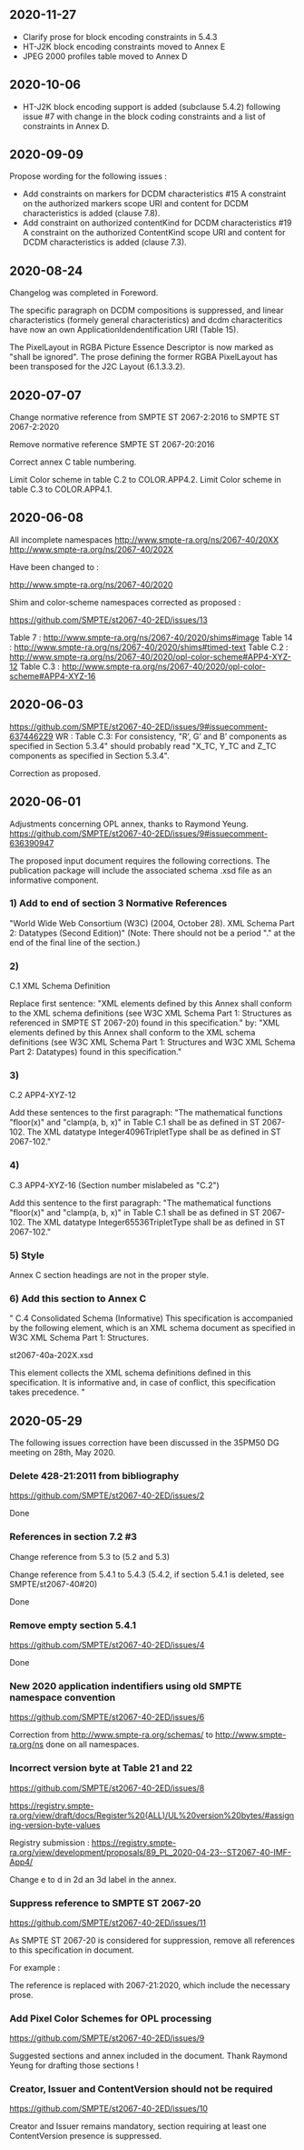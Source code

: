 2020-11-27
----------

- Clarify prose for block encoding constraints in 5.4.3
- HT-J2K block encoding constraints moved to Annex E
- JPEG 2000 profiles table moved to Annex D

2020-10-06
----------
- HT-J2K block encoding support is added (subclause 5.4.2) following issue #7 with change in the block coding constraints and a list of constraints in Annex D.


2020-09-09
----------

Propose wording for the following issues :
- Add constraints on markers for DCDM characteristics #15
A constraint on the authorized markers scope URI and content for DCDM characteristics is added (clause 7.8).
- Add constraint on authorized contentKind for DCDM characteristics #19
A constraint on the authorized ContentKind scope URI and content for DCDM characteristics is added (clause 7.3).

2020-08-24
----------

Changelog was completed in Foreword.

The specific paragraph on DCDM compositions is suppressed, and linear characteristics (formely general characteristics) and dcdm characteritics have now an own ApplicationIdendentification URI (Table 15).

The PixelLayout in RGBA Picture Essence Descriptor is now marked as "shall be ignored". The prose defining the former RGBA PixelLayout has been transposed for the J2C Layout (6.1.3.3.2).


2020-07-07
----------

Change normative reference from 
SMPTE ST 2067-2:2016 
to 
SMPTE ST 2067-2:2020

Remove normative reference 
SMPTE ST 2067-20:2016

Correct annex C table numbering.

Limit Color scheme in table C.2 to COLOR.APP4.2.
Limit Color scheme in table C.3 to COLOR.APP4.1.

2020-06-08
----------
All incomplete namespaces 
http://www.smpte-ra.org/ns/2067-40/20XX
http://www.smpte-ra.org/ns/2067-40/202X

Have been changed to : 

http://www.smpte-ra.org/ns/2067-40/2020

Shim and color-scheme namespaces corrected as proposed : 

https://github.com/SMPTE/st2067-40-2ED/issues/13

Table 7 : http://www.smpte-ra.org/ns/2067-40/2020/shims#image
Table 14 : http://www.smpte-ra.org/ns/2067-40/2020/shims#timed-text
Table C.2 : http://www.smpte-ra.org/ns/2067-40/2020/opl-color-scheme#APP4-XYZ-12
Table C.3 : http://www.smpte-ra.org/ns/2067-40/2020/opl-color-scheme#APP4-XYZ-16


2020-06-03
----------

https://github.com/SMPTE/st2067-40-2ED/issues/9#issuecomment-637446229
WR : Table C.3: For consistency, "R’, G’ and B’ components as specified in Section 5.3.4" should probably read "X_TC, Y_TC and Z_TC components as specified in Section 5.3.4".

Correction as proposed.


2020-06-01
----------

Adjustments concerning OPL annex, thanks to Raymond Yeung.
https://github.com/SMPTE/st2067-40-2ED/issues/9#issuecomment-636390947

The proposed input document requires the following corrections. The publication package will include the associated schema .xsd file as an informative component.

### 1) Add to end of section 3 Normative References
"World Wide Web Consortium (W3C) (2004, October 28). XML Schema Part 2: Datatypes (Second Edition)"
(Note: There should not be a period "." at the end of the final line of the section.)

### 2)
C.1 XML Schema Definition

Replace first sentence:
"XML elements defined by this Annex shall conform to the XML schema definitions (see W3C XML Schema Part 1: Structures as referenced in SMPTE ST 2067-20) found in this specification."
by:
"XML elements defined by this Annex shall conform to the XML schema definitions (see W3C XML Schema Part 1: Structures and W3C XML Schema Part 2: Datatypes) found in this specification."

### 3)
C.2 APP4-XYZ-12

Add these sentences to the first paragraph:
"The mathematical functions "floor(x)" and "clamp(a, b, x)" in Table C.1 shall be as defined in ST 2067-102. The XML datatype Integer4096TripletType shall be as defined in ST 2067-102."

### 4)
C.3 APP4-XYZ-16
(Section number mislabeled as "C.2")

Add this sentence to the first paragraph:
"The mathematical functions "floor(x)" and "clamp(a, b, x)" in Table C.1 shall be as defined in ST 2067-102. The XML datatype Integer65536TripletType shall be as defined in ST 2067-102."

### 5) Style
Annex C section headings are not in the proper style.


### 6) Add this section to Annex C
"
C.4 Consolidated Schema (Informative)
This specification is accompanied by the following element, which is an XML schema document as specified in W3C XML Schema Part 1: Structures.

st2067-40a-202X.xsd

This element collects the XML schema definitions defined in this specification. It is informative and, in case of
conflict, this specification takes precedence.
"

2020-05-29
----------

The following issues correction have been discussed in the 35PM50 DG meeting on 28th, May 2020.

### Delete 428-21:2011 from bibliography
https://github.com/SMPTE/st2067-40-2ED/issues/2

Done

### References in section 7.2 #3

Change reference from 5.3 to (5.2 and 5.3)

Change reference from 5.4.1 to 5.4.3 (5.4.2, if section 5.4.1 is deleted, see SMPTE/st2067-40#20)

Done

### Remove empty section 5.4.1

https://github.com/SMPTE/st2067-40-2ED/issues/4

Done

### New 2020 application indentifiers using old SMPTE namespace convention

https://github.com/SMPTE/st2067-40-2ED/issues/6

Correction from http://www.smpte-ra.org/schemas/ to http://www.smpte-ra.org/ns done on all namespaces.

### Incorrect version byte at Table 21 and 22

https://github.com/SMPTE/st2067-40-2ED/issues/8

https://registry.smpte-ra.org/view/draft/docs/Register%20(ALL)/UL%20version%20bytes/#assigning-version-byte-values

Registry submission :
https://registry.smpte-ra.org/view/development/proposals/89_PL_2020-04-23--ST2067-40-IMF-App4/

Change e to d in 2d an 3d label in the annex.

### Suppress reference to SMPTE ST 2067-20

https://github.com/SMPTE/st2067-40-2ED/issues/11

As SMPTE ST 2067-20 is considered for suppression, remove all references to this specification in document.

For example :

The reference is replaced with 2067-21:2020, which include the necessary prose.

### Add Pixel Color Schemes for OPL processing
https://github.com/SMPTE/st2067-40-2ED/issues/9

Suggested sections and annex included in the document. Thank Raymond Yeung for drafting those sections !

### Creator, Issuer and ContentVersion should not be required

https://github.com/SMPTE/st2067-40-2ED/issues/10

Creator and Issuer remains mandatory, section requiring at least one ContentVersion presence is suppressed.
